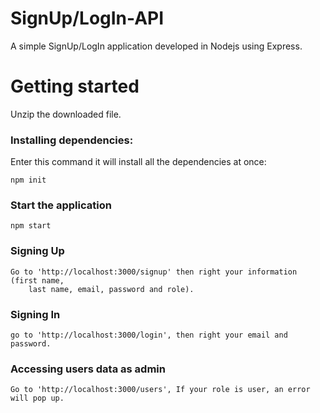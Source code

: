 # SignUp/LogIn-API

A simple SignUp/LogIn application developed in Nodejs using Express.

# Getting started

Unzip the downloaded file.

### Installing dependencies:

Enter this command it will install all the dependencies at once:

```
npm init
```

### Start the application

```
npm start
```

### Signing Up

```
Go to 'http://localhost:3000/signup' then right your information (first name,
	last name, email, password and role).
```

### Signing In

```
go to 'http://localhost:3000/login', then right your email and password.
```

### Accessing users data as admin

```
Go to 'http://localhost:3000/users', If your role is user, an error will pop up.
```
